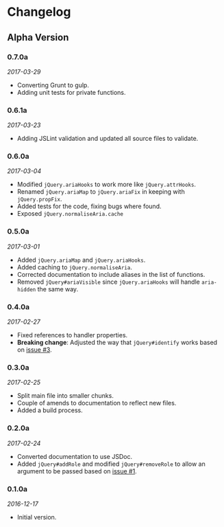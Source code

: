 # Changelog

## Alpha Version

### 0.7.0a
_2017-03-29_
- Converting Grunt to gulp.
- Adding unit tests for private functions.

### 0.6.1a
_2017-03-23_
- Adding JSLint validation and updated all source files to validate.

### 0.6.0a
_2017-03-04_
- Modified `jQuery.ariaHooks` to work more like `jQuery.attrHooks`.
- Renamed `jQuery.ariaMap` to `jQuery.ariaFix` in keeping with `jQuery.propFix`.
- Added tests for the code, fixing bugs where found.
- Exposed `jQuery.normaliseAria.cache`

### 0.5.0a
_2017-03-01_
- Added `jQuery.ariaMap` and `jQuery.ariaHooks`.
- Added caching to `jQuery.normaliseAria`.
- Corrected documentation to include aliases in the list of functions.
- Removed `jQuery#ariaVisible` since `jQuery.ariaHooks` will handle `aria-hidden` the same way.

### 0.4.0a
_2017-02-27_
- Fixed references to handler properties.
- **Breaking change**: Adjusted the way that `jQuery#identify` works based on [issue #3](https://github.com/Skateside/jquery-aria/issues/3).

### 0.3.0a
_2017-02-25_
- Split main file into smaller chunks.
- Couple of amends to documentation to reflect new files.
- Added a build process.

### 0.2.0a
_2017-02-24_
- Converted documentation to use JSDoc.
- Added `jQuery#addRole` and modified `jQuery#removeRole` to allow an argument to be passed based on [issue #1](https://github.com/Skateside/jquery-aria/issues/1).

### 0.1.0a
_2016-12-17_
- Initial version.

